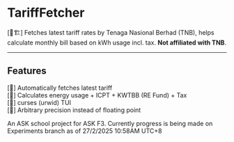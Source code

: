 # TariffFetcher

[🚧🏗️] Fetches latest tariff rates by Tenaga Nasional Berhad (TNB), helps calculate monthly bill based on kWh usage incl. tax. **Not affiliated with TNB**.

---

## Features

[🚧] Automatically fetches latest tariff\
[🚧] Calculates energy usage + ICPT + KWTBB (RE Fund) + Tax\
[🚧] curses (urwid) TUI\
[🚧] Arbitrary precision instead of floating point

An ASK school project for ASK F3. Currently progress is being made on Experiments branch as of 27/2/2025 10:58AM UTC+8
